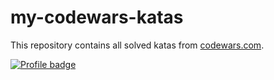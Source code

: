 # my-codewars-katas
This repository contains all solved katas from [codewars.com](https://www.codewars.com/).

[![Profile badge](https://www.codewars.com/users/Mishardina/badges/large)](https://www.codewars.com/users/Mishardina)
